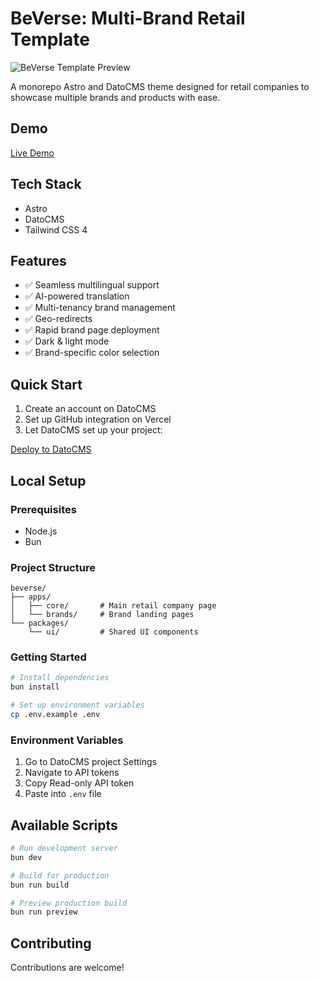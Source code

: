 # BeVerse: Multi-Brand Retail Template

![BeVerse Template Preview](https://www.datocms-assets.com/150921/1742896314-template-preview.jpg)

A monorepo Astro and DatoCMS theme designed for retail companies to showcase multiple brands and products with ease.

## Demo
[Live Demo](https://astro-dato-beverse.vercel.app/en/)

## Tech Stack
- Astro
- DatoCMS
- Tailwind CSS 4

## Features
- ✅ Seamless multilingual support
- ✅ AI-powered translation
- ✅ Multi-tenancy brand management
- ✅ Geo-redirects
- ✅ Rapid brand page deployment
- ✅ Dark & light mode
- ✅ Brand-specific color selection

## Quick Start
1. Create an account on DatoCMS
2. Set up GitHub integration on Vercel
3. Let DatoCMS set up your project:

[Deploy to DatoCMS]()

## Local Setup

### Prerequisites
- Node.js
- Bun

### Project Structure
```
beverse/
├── apps/
│   ├── core/       # Main retail company page
│   └── brands/     # Brand landing pages
└── packages/
    └── ui/         # Shared UI components
```

### Getting Started
```bash
# Install dependencies
bun install

# Set up environment variables
cp .env.example .env
```

### Environment Variables
1. Go to DatoCMS project Settings
2. Navigate to API tokens
3. Copy Read-only API token
4. Paste into `.env` file

## Available Scripts
```bash
# Run development server
bun dev

# Build for production
bun run build

# Preview production build
bun run preview
```

## Contributing
Contributions are welcome!

